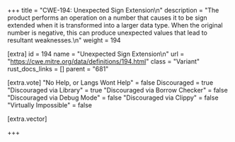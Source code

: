+++
title = "CWE-194: Unexpected Sign Extension\n"
description = "The product performs an operation on a number that causes it to be sign extended when it is transformed into a larger data type. When the original number is negative, this can produce unexpected values that lead to resultant weaknesses.\n"
weight = 194

[extra]
id = 194
name = "Unexpected Sign Extension\n"
url = "https://cwe.mitre.org/data/definitions/194.html"
class = "Variant"
rust_docs_links = []
parent = "681"

[extra.vote]
"No Help, or Langs Wont Help" = false
Discouraged = true
"Discouraged via Library" = true
"Discouraged via Borrow Checker" = false
"Discouraged via Debug Mode" = false
"Discouraged via Clippy" = false
"Virtually Impossible" = false

[extra.vector]

+++